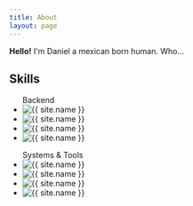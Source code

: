 ```yaml
---
title: About
layout: page
---
```


<p>
<strong>Hello!</strong> I'm Daniel a mexican born human. Who...
</p>

<h2>Skills</h2>

<ul class="skill-list">
    Backend
	<li>
	 <img class="skills-image" alt="{{ site.name }}" src="{% if site.external-image %}{{ site.skills.backend.laravel }}{% else %}{{ site.url }}/{{ site.skills.backend.laravel }}{% endif %}" />
	</li>
	<li>
	 <img class="skills-image" alt="{{ site.name }}" src="{% if site.external-image %}{{ site.skills.backend.node }}{% else %}{{ site.url }}/{{ site.skills.backend.node }}{% endif %}" />
	</li>
	<li>
	 <img class="skills-image" alt="{{ site.name }}" src="{% if site.external-image %}{{ site.skills.backend.spring }}{% else %}{{ site.url }}/{{ site.skills.backend.spring }}{% endif %}" />
	</li>
	<li>
	 <img class="skills-image" alt="{{ site.name }}" src="{% if site.external-image %}{{ site.skills.backend.rails }}{% else %}{{ site.url }}/{{ site.skills.backend.rails }}{% endif %}" />
	</li>
</ul>

<ul class="skill-list">
    Systems & Tools
	<li>
	 <img class="skills-image" alt="{{ site.name }}" src="{% if site.external-image %}{{ site.skills.tools.git }}{% else %}{{ site.url }}/{{ site.skills.tools.git }}{% endif %}" />
	</li>
	<li>
	 <img class="skills-image" alt="{{ site.name }}" src="{% if site.external-image %}{{ site.skills.tools.docker }}{% else %}{{ site.url }}/{{ site.skills.tools.docker }}{% endif %}" />
	</li>
	<li>
	 <img class="skills-image" alt="{{ site.name }}" src="{% if site.external-image %}{{ site.skills.tools.linux }}{% else %}{{ site.url }}/{{ site.skills.tools.linux }}{% endif %}" />
	</li>
	<li>
	 <img class="skills-image" alt="{{ site.name }}" src="{% if site.external-image %}{{ site.skills.tools.cisco }}{% else %}{{ site.url }}/{{ site.skills.tools.cisco }}{% endif %}" />
	</li>
</ul>
<p></p>